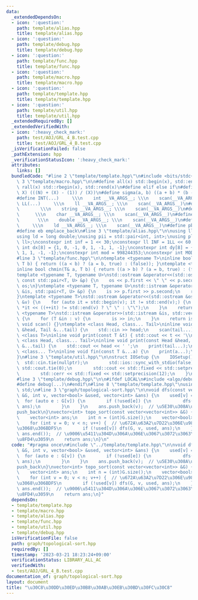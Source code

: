 ```yaml
---
data:
  _extendedDependsOn:
  - icon: ':question:'
    path: template/alias.hpp
    title: template/alias.hpp
  - icon: ':question:'
    path: template/debug.hpp
    title: template/debug.hpp
  - icon: ':question:'
    path: template/func.hpp
    title: template/func.hpp
  - icon: ':question:'
    path: template/macro.hpp
    title: template/macro.hpp
  - icon: ':question:'
    path: template/template.hpp
    title: template/template.hpp
  - icon: ':question:'
    path: template/util.hpp
    title: template/util.hpp
  _extendedRequiredBy: []
  _extendedVerifiedWith:
  - icon: ':heavy_check_mark:'
    path: test/AOJ/GRL_4_B.test.cpp
    title: test/AOJ/GRL_4_B.test.cpp
  _isVerificationFailed: false
  _pathExtension: hpp
  _verificationStatusIcon: ':heavy_check_mark:'
  attributes:
    links: []
  bundledCode: "#line 2 \"template/template.hpp\"\n#include <bits/stdc++.h>\n#line\
    \ 3 \"template/macro.hpp\"\n\n#define all(x) std::begin(x), std::end(x)\n#define\
    \ rall(x) std::rbegin(x), std::rend(x)\n#define elif else if\n#define updiv(N,\
    \ X) (((N) + (X) - (1)) / (X))\n#define sigma(a, b) ((a + b) * (b - a + 1) / 2)\n\
    #define INT(...)     \\\n    int __VA_ARGS__; \\\n    scan(__VA_ARGS__)\n#define\
    \ LL(...)     \\\n    ll __VA_ARGS__; \\\n    scan(__VA_ARGS__)\n#define STR(...)\
    \        \\\n    string __VA_ARGS__; \\\n    scan(__VA_ARGS__)\n#define CHR(...)\
    \      \\\n    char __VA_ARGS__; \\\n    scan(__VA_ARGS__)\n#define DOU(...) \
    \       \\\n    double __VA_ARGS__; \\\n    scan(__VA_ARGS__)\n#define LD(...)\
    \     \\\n    ld __VA_ARGS__; \\\n    scan(__VA_ARGS__)\n#define pb push_back\n\
    #define eb emplace_back\n#line 3 \"template/alias.hpp\"\n\nusing ll = long long;\n\
    using ld = long double;\nusing pii = std::pair<int, int>;\nusing pll = std::pair<ll,\
    \ ll>;\nconstexpr int inf = 1 << 30;\nconstexpr ll INF = 1LL << 60;\nconstexpr\
    \ int dx[8] = {1, 0, -1, 0, 1, -1, 1, -1};\nconstexpr int dy[8] = {0, 1, 0, -1,\
    \ 1, 1, -1, -1};\nconstexpr int mod = 998244353;\nconstexpr int MOD = 1e9 + 7;\n\
    #line 3 \"template/func.hpp\"\n\ntemplate <typename T>\ninline bool chmax(T& a,\
    \ T b) { return ((a < b) ? (a = b, true) : (false)); }\ntemplate <typename T>\n\
    inline bool chmin(T& a, T b) { return ((a > b) ? (a = b, true) : (false)); }\n\
    template <typename T, typename U>\nstd::ostream &operator<<(std::ostream &os,\
    \ const std::pair<T, U> &p) {\n    os << p.first << \" \" << p.second;\n    return\
    \ os;\n}\ntemplate <typename T, typename U>\nstd::istream &operator>>(std::istream\
    \ &is, std::pair<T, U> &p) {\n    is >> p.first >> p.second;\n    return is;\n\
    }\ntemplate <typename T>\nstd::ostream &operator<<(std::ostream &os, const std::vector<T>\
    \ &v) {\n    for (auto it = std::begin(v); it != std::end(v);) {\n        os <<\
    \ *it << ((++it) != std::end(v) ? \" \" : \"\");\n    }\n    return os;\n}\ntemplate\
    \ <typename T>\nstd::istream &operator>>(std::istream &is, std::vector<T> &v)\
    \ {\n    for (T &in : v) {\n        is >> in;\n    }\n    return is;\n}\ninline\
    \ void scan() {}\ntemplate <class Head, class... Tail>\ninline void scan(Head\
    \ &head, Tail &...tail) {\n    std::cin >> head;\n    scan(tail...);\n}\ntemplate\
    \ <class T>\ninline void print(const T &t) { std::cout << t << '\\n'; }\ntemplate\
    \ <class Head, class... Tail>\ninline void print(const Head &head, const Tail\
    \ &...tail) {\n    std::cout << head << ' ';\n    print(tail...);\n}\ntemplate\
    \ <class... T>\ninline void fin(const T &...a) {\n    print(a...);\n    exit(0);\n\
    }\n#line 3 \"template/util.hpp\"\n\nstruct IOSetup {\n    IOSetup() {\n      \
    \  std::cin.tie(nullptr);\n        std::ios::sync_with_stdio(false);\n       \
    \ std::cout.tie(0);\n        std::cout << std::fixed << std::setprecision(12);\n\
    \        std::cerr << std::fixed << std::setprecision(12);\n    }\n} IOSetup;\n\
    #line 3 \"template/debug.hpp\"\n\n#ifdef LOCAL\n#include <algo/debug.hpp>\n#else\n\
    #define debug(...)\n#endif\n#line 8 \"template/template.hpp\"\nusing namespace\
    \ std;\n#line 3 \"graph/topological-sort.hpp\"\n\nvoid dfs(const vector<vector<int>>\
    \ &G, int v, vector<bool> &used, vector<int> &ans) {\n    used[v] = true;\n  \
    \  for (auto e : G[v]) {\n        if (!used[e]) {\n            dfs(G, e, used,\
    \ ans);\n        }\n    }\n    ans.push_back(v);  // \u5E30\u308A\u304C\u3051\u306B\
    push_back\n}\nvector<int> topo_sort(const vector<vector<int>> &G) {  // bfs\n\
    \    vector<int> ans;\n    int n = (int)G.size();\n    vector<bool> used(n, false);\n\
    \    for (int v = 0; v < n; v++) {  // \u672A\u63A2\u7D22\u306E\u9802\u70B9\u3054\
    \u3068\u306BDFS\n        if (!used[v]) dfs(G, v, used, ans);\n    }\n    reverse(ans.begin(),\
    \ ans.end());  // \u9006\u5411\u304D\u306A\u306E\u3067\u3072\u3063\u304F\u308A\
    \u8FD4\u3059\n    return ans;\n}\n"
  code: "#pragma once\n#include \"../template/template.hpp\"\n\nvoid dfs(const vector<vector<int>>\
    \ &G, int v, vector<bool> &used, vector<int> &ans) {\n    used[v] = true;\n  \
    \  for (auto e : G[v]) {\n        if (!used[e]) {\n            dfs(G, e, used,\
    \ ans);\n        }\n    }\n    ans.push_back(v);  // \u5E30\u308A\u304C\u3051\u306B\
    push_back\n}\nvector<int> topo_sort(const vector<vector<int>> &G) {  // bfs\n\
    \    vector<int> ans;\n    int n = (int)G.size();\n    vector<bool> used(n, false);\n\
    \    for (int v = 0; v < n; v++) {  // \u672A\u63A2\u7D22\u306E\u9802\u70B9\u3054\
    \u3068\u306BDFS\n        if (!used[v]) dfs(G, v, used, ans);\n    }\n    reverse(ans.begin(),\
    \ ans.end());  // \u9006\u5411\u304D\u306A\u306E\u3067\u3072\u3063\u304F\u308A\
    \u8FD4\u3059\n    return ans;\n}"
  dependsOn:
  - template/template.hpp
  - template/macro.hpp
  - template/alias.hpp
  - template/func.hpp
  - template/util.hpp
  - template/debug.hpp
  isVerificationFile: false
  path: graph/topological-sort.hpp
  requiredBy: []
  timestamp: '2023-03-21 18:23:24+09:00'
  verificationStatus: LIBRARY_ALL_AC
  verifiedWith:
  - test/AOJ/GRL_4_B.test.cpp
documentation_of: graph/topological-sort.hpp
layout: document
title: "\u30C8\u30DD\u30ED\u30B8\u30AB\u30EB\u30BD\u30FC\u30C8"
---
```

